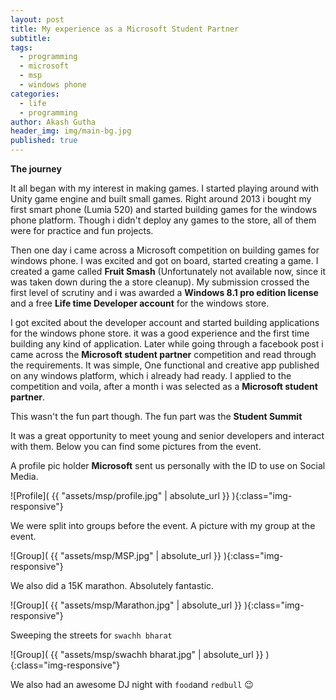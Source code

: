 ```yaml
---
layout: post
title: My experience as a Microsoft Student Partner
subtitle:
tags:
  - programming
  - microsoft
  - msp
  - windows phone
categories:
  - life
  - programming
author: Akash Gutha
header_img: img/main-bg.jpg
published: true
---
```


__The journey__

It all began with my interest in making games. I started playing around with Unity game engine and built small games. Right around 2013 i bought my first smart phone (Lumia 520) and started building games for the windows phone platform. Though i didn't deploy any games to the store, all of them were for practice and fun projects. 

Then one day i came across a Microsoft competition on building games for windows phone. I was excited and got on board, started creating a game. I created a game called __Fruit Smash__ (Unfortunately not available now, since it was taken down during the a store cleanup). My submission crossed the first level of scrutiny and i was awarded a __Windows 8.1 pro edition license__ and a free __Life time Developer account__ for the windows store.

I got excited about the developer account and started building applications for the windows phone store. it was a good experience and the first time building any kind of application. Later while going through a facebook post i came across the __Microsoft student partner__ competition and read through the requirements. It was simple, One functional and creative app published on any windows platform, which i already had ready. I applied to the competition and voila, after a month i was selected as a __Microsoft student partner__.

This wasn't the fun part though. The fun part was the __Student Summit__

It was a great opportunity to meet young and senior developers and interact with them. Below you can find some pictures from the event.

A profile pic holder __Microsoft__ sent us personally with the ID to use on Social Media.

![Profile]( {{ "assets/msp/profile.jpg" | absolute_url }} ){:class="img-responsive"}

We were split into groups before the event. A picture with my group at the event.

![Group]( {{ "assets/msp/MSP.jpg" | absolute_url }} ){:class="img-responsive"}

We also did a 15K marathon. Absolutely fantastic.

![Group]( {{ "assets/msp/Marathon.jpg" | absolute_url }} ){:class="img-responsive"}

Sweeping the streets for `swachh bharat`

![Group]( {{ "assets/msp/swachh bharat.jpg" | absolute_url }} ){:class="img-responsive"}

We also had an awesome DJ night with `food`and `redbull` :wink: